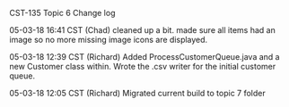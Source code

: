 CST-135 Topic 6 Change log

05-03-18 16:41 CST (Chad) cleaned up a bit. made sure all items had an image so no more missing image icons are displayed.

05-03-18 12:39 CST (Richard) Added ProcessCustomerQueue.java and a new Customer class within. Wrote the .csv writer for the initial customer queue.

05-03-18 12:05 CST (Richard) Migrated current build to topic 7 folder